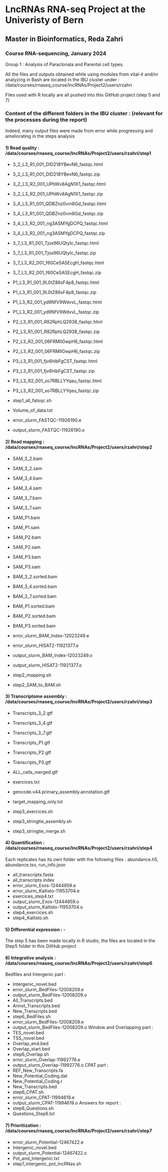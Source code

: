 # LncRNAs RNA-seq Project at the Univeristy of Bern
## Master in Bioinformatics, Reda Zahri
### Course RNA-sequencing, January 2024

Group 1 : Analysis of Paraclonala and Parental cell types.

All the files and outputs obtained while using modules from vital-it and/or analyzing in Bash are located in the IBU cluster under : /data/courses/rnaseq_course/lncRNAs/Project2/users/rzahri

Files used with R locally are all pushed into this GitHub project (step 5 and 7)

### Content of the different folders in the IBU cluster : (relevant for the processes during the report)
Indeed, many output files were made from error while progressing and ameliorating in the steps analysis

#### 1) Read quality : /data/courses/rnaseq_course/lncRNAs/Project2/users/rzahri/step1
  - 3_2_L3_R1_001_DID218YBevN6_fastqc.html
  - 3_2_L3_R1_001_DID218YBevN6_fastqc.zip
  - 3_2_L3_R2_001_UPhWv8AgN1X1_fastqc.html
  - 3_2_L3_R2_001_UPhWv8AgN1X1_fastqc.zip
  - 3_4_L3_R1_001_QDBZnz0vm8Gd_fastqc.html
  - 3_4_L3_R1_001_QDBZnz0vm8Gd_fastqc.zip
  - 3_4_L3_R2_001_ng3ASMYgDCPQ_fastqc.html
  - 3_4_L3_R2_001_ng3ASMYgDCPQ_fastqc.zip
  - 3_7_L3_R1_001_Tjox96UQtyIc_fastqc.html
  - 3_7_L3_R1_001_Tjox96UQtyIc_fastqc.zip
  - 3_7_L3_R2_001_f60CeSASEcgH_fastqc.html
  - 3_7_L3_R2_001_f60CeSASEcgH_fastqc.zip

  - P1_L3_R1_001_9L0tZ86sF4p8_fastqc.html
  - P1_L3_R1_001_9L0tZ86sF4p8_fastqc.zip
  - P1_L3_R2_001_yd9NfV9WdvvL_fastqc.html
  - P1_L3_R2_001_yd9NfV9WdvvL_fastqc.zip
  - P2_L3_R1_001_R82RphLQ2938_fastqc.html
  - P2_L3_R1_001_R82RphLQ2938_fastqc.zip
  - P2_L3_R2_001_06FRMIIGwpH6_fastqc.html
  - P2_L3_R2_001_06FRMIIGwpH6_fastqc.zip
  - P3_L3_R1_001_fjv6hlbFgCST_fastqc.html
  - P3_L3_R1_001_fjv6hlbFgCST_fastqc.zip
  - P3_L3_R2_001_xo7RBLLYYqeu_fastqc.html
  - P3_L3_R2_001_xo7RBLLYYqeu_fastqc.zip

  - step1_all_fatsqc.sh
  - Volume_of_data.txt
  - error_slurm_FASTQC-11926190.e
  - output_slurm_FASTQC-11926190.o

#### 2) Read mapping : /data/courses/rnaseq_course/lncRNAs/Project2/users/rzahri/step2
  - SAM_3_2.bam
  - SAM_3_2.sam
  - SAM_3_4.bam
  - SAM_3_4.sam
  - SAM_3_7.bam
  - SAM_3_7.sam
  - SAM_P1.bam
  - SAM_P1.sam
  - SAM_P2.bam
  - SAM_P2.sam
  - SAM_P3.bam
  - SAM_P3.sam

  - BAM_3_2.sorted.bam
  - BAM_3_4.sorted.bam
  - BAM_3_7.sorted.bam
  - BAM_P1.sorted.bam
  - BAM_P2.sorted.bam
  - BAM_P3.sorted.bam

  - error_slurm_BAM_Index-12023249.e
  - error_slurm_HISAT2-11921377.e
  - output_slurm_BAM_Index-12023249.o
  - output_slurm_HISAT2-11921377.o
  - step2_mapping.sh
  - step2_SAM_to_BAM.sh

#### 3) Transcriptome assembly : /data/courses/rnaseq_course/lncRNAs/Project2/users/rzahri/step3
  - Transcripts_3_2.gtf
  - Transcripts_3_4.gtf
  - Transcripts_3_7.gtf
  - Transcripts_P1.gtf
  - Transcripts_P2.gtf
  - Transcripts_P3.gtf
  - ALL_cells_merged.gtf

  - exercices.txt
  - gencode.v44.primary_assembly.annotation.gtf
  - target_mapping_only.txt
  - step3_exercices.sh
  - step3_stringtie_assembly.sh
  - step3_stringtie_merge.sh

#### 4) Quantification : /data/courses/rnaseq_course/lncRNAs/Project2/users/rzahri/step4
Each replicates has its own folder with the following files : abundance.h5, abundance.tsv, run_info.json
  - all_transcripts.fasta
  - all_transcripts.index
  - error_slurm_Exos-12444859.e
  - error_slurm_Kallisto-11953704.e
  - exercices_step4.txt
  - output_slurm_Exos-12444859.o
  - output_slurm_Kallisto-11953704.o
  - step4_exercices.sh
  - step4_Kallisto.sh

#### 5) Differential expression : -
The step 5 has been made locally in R studio, the files are located in the Step5 folder in this GitHub project

#### 6) Integrative analysis  : /data/courses/rnaseq_course/lncRNAs/Project2/users/rzahri/step6
Bedfiles and Intergenic part :  
  - Intergenic_novel.bed
  - error_slurm_BedFIles-12008209.e
  - output_slurm_BedFiles-12008209.o
  - All_Transcripts.bed
  - Annot_Transcripts.bed
  - New_Transcripts.bed
  - step6_BedFiles.sh
  - error_slurm_BedFIles-12008209.e
  - output_slurm_BedFiles-12008209.o
Window and Overlapping part :
  - TES_novel.bed
  - TSS_novel.bed
  - Overlap_end.bed
  - Overlap_start.bed
  - step6_Overlap.sh
  - error_slurm_Overlap-11992776.e
  - output_slurm_Overlap-11992776.o
CPAT part :
  - REF_New_Transcripts.fa
  - New_Potential_Coding.dat
  - New_Potential_Coding.r
  - New_Transcripts.bed
  - step6_CPAT.sh
  - error_slurm_CPAT-11994619.e
  - output_slurm_CPAT-11994619.o
Answers for report :
  - step6_Questions.sh
  - Questions_Step6.txt

#### 7) Prioritization : /data/courses/rnaseq_course/lncRNAs/Project2/users/rzahri/step7
  - error_slurm_Potential-12467422.e
  - Intergenic_novel.bed
  - output_slurm_Potential-12467422.o
  - Pot_and_Intergenic.txt
  - step7_intergenic_pot_lncRNas.sh



